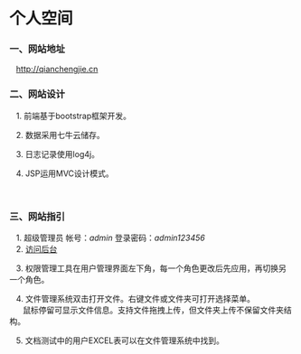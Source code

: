 # 个人空间
 
### 一、网站地址
    
    http://qianchengjie.cn 



### 二、网站设计

    1. 前端基于bootstrap框架开发。 
      
    2. 数据采用七牛云储存。  
      
    3. 日志记录使用log4j。  
      
    4. JSP运用MVC设计模式。
    
    
    
### 三、网站指引
    
    1. 超级管理员 帐号：_admin_  登录密码：_admin123456_  
      
    2. [访问后台](http://qianchengjie.cn/cms  "点击链接访问后台")  
      
    3. 权限管理工具在用户管理界面左下角，每一个角色更改后先应用，再切换另一个角色。 
      
    4. 文件管理系统双击打开文件。右键文件或文件夹可打开选择菜单。  
       鼠标停留可显示文件信息。支持文件拖拽上传，但文件夹上传不保留文件夹结构。  
        
    5. 文档测试中的用户EXCEL表可以在文件管理系统中找到。
